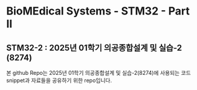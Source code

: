 # BioMEdical Systems - STM32 - Part II 
## STM32-2 : 2025년 01학기 의공종합설계 및 실습-2 (8274)
본 github Repo는 2025년 01학기 의공종합설계 및 실습-2(8274)에 사용되는 
  코드 snippet과 자료들을 공유하기 위한 repo입니다. 

